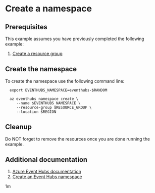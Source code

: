 
# Create a namespace

## Prerequisites

This example assumes you have previously completed the following example:

1. [Create a resource group](../../group/create/README.md)

<!-- workflow.cron(0 7 * * 2) -->
<!-- workflow.include(../../group/create/README.md) -->

## Create the namespace

To create the namespace use the following command line:

````shell
  export EVENTHUBS_NAMESPACE=eventhubs-$RANDOM

  az eventhubs namespace create \
     --name $EVENTHUBS_NAMESPACE \
     --resource-group $RESOURCE_GROUP \
     --location $REGION
````

## Cleanup

<!-- workflow.directOnly()

  export RESULT=$(az eventhubs namespace show --name $EVENTHUBS_NAMESPACE --resource-group $RESOURCE_GROUP --output tsv --query provisioningState)
  az group delete --name $RESOURCE_GROUP --yes || true
  if [[ "$RESULT" != Succeeded ]]; then
    echo "Azure Event Hubs namespace - $EVENTHUBS_NAMESPACE - was not provisioned properly"
    exit 1
  fi

  -->

Do NOT forget to remove the resources once you are done running the example.

## Additional documentation

1. [Azure Event Hubs documentation](https://docs.microsoft.com/azure/event-hubs/)
1. [Create an Event Hubs namespace](https://docs.microsoft.com/azure/event-hubs/event-hubs-quickstart-cli#create-an-event-hubs-namespace)

1m
